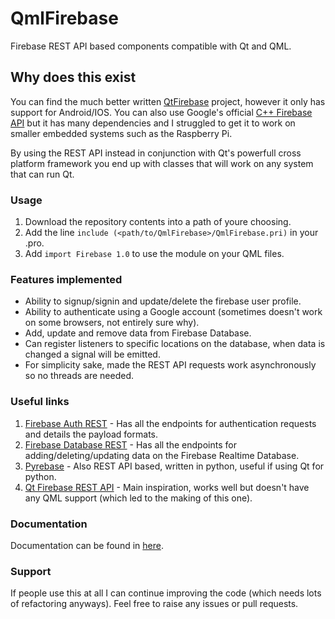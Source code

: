 # QmlFirebase
Firebase REST API based components compatible with Qt and QML.

## Why does this exist
You can find the much better written [QtFirebase](https://github.com/Larpon/QtFirebase) project, however it only has support for Android/IOS. You can also use Google's official [C++ Firebase API](https://firebase.google.com/docs/reference/cpp) but it has many dependencies and I struggled to get it to work on smaller embedded systems such as the Raspberry Pi. 

By using the REST API instead in conjunction with Qt's powerfull cross platform framework you end up with classes that will work on any system that can run Qt.

### Usage
1. Download the repository contents into a path of youre choosing.
2. Add the line `include (<path/to/QmlFirebase>/QmlFirebase.pri)` in your .pro.
3. Add `import Firebase 1.0` to use the module on your QML files.


### Features implemented
- Ability to signup/signin and update/delete the firebase user profile.
- Ability to authenticate using a Google account (sometimes doesn't work on some browsers, not entirely sure why).
- Add, update and remove data from Firebase Database.
- Can register listeners to specific locations on the database, when data is changed a signal will be emitted.
- For simplicity sake, made the REST API requests work asynchronously so no threads are needed.

### Useful links
1. [Firebase Auth REST](https://firebase.google.com/docs/reference/rest/auth) - Has all the endpoints for authentication requests and details the payload formats.
2. [Firebase Database REST](https://firebase.google.com/docs/reference/rest/database) - Has all the endpoints for adding/deleting/updating data on the Firebase Realtime Database.
3. [Pyrebase](https://github.com/thisbejim/Pyrebase) - Also REST API based, written in python, useful if using Qt for python.
4. [Qt Firebase REST API](https://github.com/Sriep/Qt_Firebase_REST_API.git) - Main inspiration, works well but doesn't have any QML support (which led to the making of this one).

### Documentation
Documentation can be found in [here](https://antonio-real.github.io/QmlFirebase/).

### Support
If people use this at all I can continue improving the code (which needs lots of refactoring anyways).
Feel free to raise any issues or pull requests.
